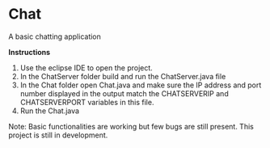 # Chat
A basic chatting application

<strong>Instructions</strong><br>
1. Use the eclipse IDE to open the project.<br>
2. In the ChatServer folder build and run the ChatServer.java file<br>
3. In the Chat folder open Chat.java and make sure the IP address and port number displayed in
   the output match the CHATSERVERIP and CHATSERVERPORT variables in this file.<br>
4. Run the Chat.java<br>

Note: Basic functionalities are working but few bugs are still present. This project is still
in development.
